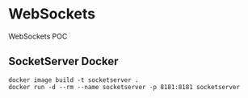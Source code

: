 # WebSockets

WebSockets POC



## SocketServer Docker
`docker image build -t socketserver .`   
`docker run -d --rm --name socketserver -p 8181:8181 socketserver`   

